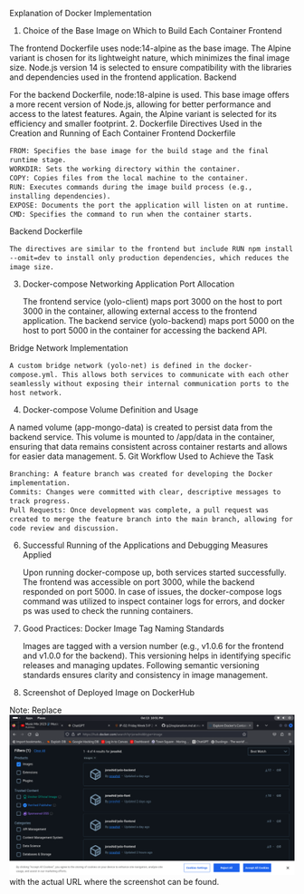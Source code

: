 Explanation of Docker Implementation
1. Choice of the Base Image on Which to Build Each Container
Frontend

The frontend Dockerfile uses node:14-alpine as the base image. The Alpine variant is chosen for its lightweight nature, which minimizes the final image size. Node.js version 14 is selected to ensure compatibility with the libraries and dependencies used in the frontend application.
Backend

For the backend Dockerfile, node:18-alpine is used. This base image offers a more recent version of Node.js, allowing for better performance and access to the latest features. Again, the Alpine variant is selected for its efficiency and smaller footprint.
2. Dockerfile Directives Used in the Creation and Running of Each Container
Frontend Dockerfile

    FROM: Specifies the base image for the build stage and the final runtime stage.
    WORKDIR: Sets the working directory within the container.
    COPY: Copies files from the local machine to the container.
    RUN: Executes commands during the image build process (e.g., installing dependencies).
    EXPOSE: Documents the port the application will listen on at runtime.
    CMD: Specifies the command to run when the container starts.

Backend Dockerfile

    The directives are similar to the frontend but include RUN npm install --omit=dev to install only production dependencies, which reduces the image size.

3. Docker-compose Networking
Application Port Allocation

    The frontend service (yolo-client) maps port 3000 on the host to port 3000 in the container, allowing external access to the frontend application.
    The backend service (yolo-backend) maps port 5000 on the host to port 5000 in the container for accessing the backend API.

Bridge Network Implementation

    A custom bridge network (yolo-net) is defined in the docker-compose.yml. This allows both services to communicate with each other seamlessly without exposing their internal communication ports to the host network.

4. Docker-compose Volume Definition and Usage

A named volume (app-mongo-data) is created to persist data from the backend service. This volume is mounted to /app/data in the container, ensuring that data remains consistent across container restarts and allows for easier data management.
5. Git Workflow Used to Achieve the Task

    Branching: A feature branch was created for developing the Docker implementation.
    Commits: Changes were committed with clear, descriptive messages to track progress.
    Pull Requests: Once development was complete, a pull request was created to merge the feature branch into the main branch, allowing for code review and discussion.

6. Successful Running of the Applications and Debugging Measures Applied

    Upon running docker-compose up, both services started successfully. The frontend was accessible on port 3000, while the backend responded on port 5000.
    In case of issues, the docker-compose logs command was utilized to inspect container logs for errors, and docker ps was used to check the running containers.

7. Good Practices: Docker Image Tag Naming Standards

    Images are tagged with a version number (e.g., v1.0.6 for the frontend and v1.0.0 for the backend). This versioning helps in identifying specific releases and managing updates.
    Following semantic versioning standards ensures clarity and consistency in image management.

8. Screenshot of Deployed Image on DockerHub

Note: Replace ![the docker image](./what.png) with the actual URL where the screenshot can be found.
